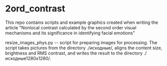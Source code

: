 # 2ord_contrast
This repo contains scripts and example graphics created when writing the article "Nonlocal contrast calculated by the second order visual mechanisms and its significance in identifying facial emotions"

resize_images_phys.py -- script for preparing images for processing. The script takes pictures from the directory ./исходные/, aligns the content size, brightness and RMS contrast, and writes the result to the directory ./исходные1280x1280/.
